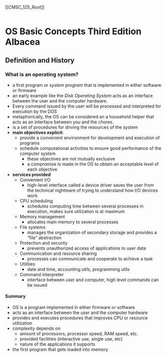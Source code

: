 [[CMSC_125_Root]]

```toc
```
# OS Basic Concepts Third Edition Albacea

## Definition and History

### What is an operating system?
- a first program or *system program* that is implemented in either software or firmware
- an early example like the *Disk Operating System* acts as an interface between the user and the computer hardware.
- Every command issued by the user will be processed and interpreted for execution by the DOS
- metaphorically, the OS can be considered an a household helper that acts as an interface between you and the chores.
- is a set of procedures for driving the resources of the system
- **main objectives explicit**:
	- provide a convenient environment for development and execution of programs
	- schedule computational activities to ensure good performance of the computer system
		- these objectives are not mutually exclusive
		- a compromise is made in the OS to obtain an acceptable level of each objective
- **services provided**
	- Convenient I/O
		- high-level interface called a device driver saves the user from the technical nightmare of trying to understand how I/O devices work
	- CPU scheduling
		- schedules computing time between several processes in execution, makes sure utilization is at maximum
	- Memory management
		- allocates main memory to several processes
	- File systems
		- manages the organization of secondary storage and provides a “file” abstraction
	- Protection and security
		- prevents unauthorized access of applications to user data
	- Communication and resource sharing
		- processes can communicate and cooperate to achieve a task
	- Utilities
		- date and time, accounting utils, programming utils
	- Command interpreter
		- interface between user and computer, high level commands can be issued

#### Summary
- OS is a program implemented in either firmware or software
- acts as an interface between the user and the computer hardware
- provides and executes procedures that improves CPU or resource utilization
- complexity depends on
	- amount of processors, processor speed, RAM speed, etc.
	- provided facilities (interactive use, single use, etc)
	- nature of the applications it supports 
- the first program that gets loaded into memory


###